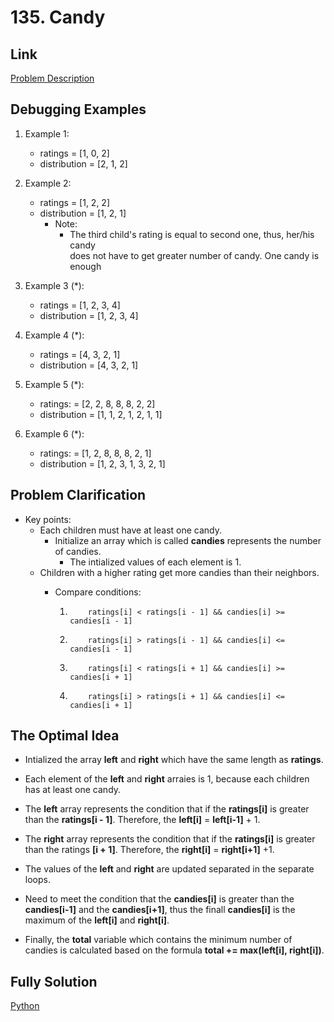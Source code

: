 # 135. Candy

## Link
[Problem Description](https://leetcode.com/problems/candy/)

## Debugging Examples
1) Example 1:
    - ratings      = [1, 0, 2]
    - distribution = [2, 1, 2]

2) Example 2:
    - ratings      = [1, 2, 2]
    - distribution = [1, 2, 1]
      - Note:
         * The third child's rating is equal to second one, thus, her/his candy \
         does not have to get greater number of candy. One candy is enough

3) Example 3 (*):
    - ratings      = [1, 2, 3, 4]
    - distribution = [1, 2, 3, 4]

4) Example 4 (*):
    - ratings      = [4, 3, 2, 1]
    - distribution = [4, 3, 2, 1]

5) Example 5 (*):
    - ratings:     = [2, 2, 8, 8, 8, 2, 2]
    - distribution = [1, 1, 2, 1, 2, 1, 1]

6) Example 6 (*):
    - ratings:     = [1, 2, 8, 8, 8, 2, 1]
    - distribution = [1, 2, 3, 1, 3, 2, 1]

## Problem Clarification
- Key points:
    - Each children must have at least one candy.
        - Initialize an array which is called **candies** represents the number of candies.
            - The intialized values of each element is 1.
    - Children with a higher rating get more candies than their neighbors.
        - Compare conditions:

            1) 
                ```
                    ratings[i] < ratings[i - 1] && candies[i] >= candies[i - 1]
                ```
            2)
                ```
                    ratings[i] > ratings[i - 1] && candies[i] <= candies[i - 1]
                ```
            3)
                ```
                    ratings[i] < ratings[i + 1] && candies[i] >= candies[i + 1]
                ```
            4)
                ```
                    ratings[i] > ratings[i + 1] && candies[i] <= candies[i + 1]
                ```

## The Optimal Idea
- Intialized the array **left** and **right** which have the same length as **ratings**.

- Each element of the **left** and **right** arraies is 1, because each children has at least one candy.

- The **left** array represents the condition that if the **ratings[i]** is greater than the **ratings[i - 1]**. Therefore, the **left[i]** = **left[i-1]** + 1.

- The **right** array represents the condition that if the **ratings[i]** is greater than the ratings **[i + 1]**. Therefore, the **right[i]** = **right[i+1]** +1.

- The values of the **left** and **right** are 
updated separated in the separate loops.

- Need to meet the condition that the **candies[i]** is greater than the **candies[i-1]** and the **candies[i+1]**, thus the finall **candies[i]** is the maximum of the **left[i]** and **right[i]**.
  
- Finally, the **total** variable which contains the minimum number of candies is calculated based on the formula **total += max(left[i], right[i])**.

## Fully Solution
[Python](https://github.com/coderthewhite/LeetCodeFighter/blob/main/arrays/00135/00135.py)